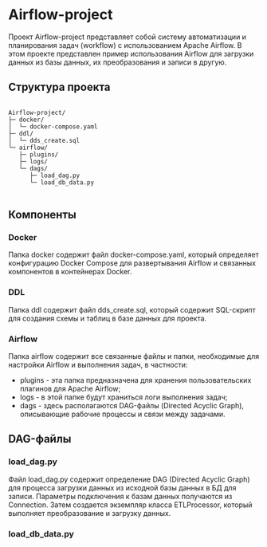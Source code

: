 # Airflow-project

Проект Airflow-project представляет собой систему автоматизации и планирования задач (workflow) с использованием Apache Airflow. В этом проекте представлен пример использования Airflow для загрузки данных из базы данных, их преобразования и записи в другую.

## Структура проекта
<pre>
<code>
Airflow-project/
├─ docker/
│  └─ docker-compose.yaml
├─ ddl/
│  └─ dds_create.sql
└─ airflow/
   ├─ plugins/
   ├─ logs/
   └─ dags/
      ├─ load_dag.py
      └─ load_db_data.py
</code>
</pre>

## Компоненты
### Docker
Папка docker содержит файл docker-compose.yaml, который определяет конфигурацию Docker Compose для развертывания Airflow и связанных компонентов в контейнерах Docker.
### DDL
Папка ddl содержит файл dds_create.sql, который содержит SQL-скрипт для создания схемы и таблиц в базе данных для проекта.
### Airflow
Папка airflow содержит все связанные файлы и папки, необходимые для настройки Airflow и выполнения задач, в частности:
- plugins - эта папка предназначена для хранения пользовательских плагинов для Apache Airflow;
- logs - в этой папке будут храниться логи выполнения задач;
- dags - здесь располагаются DAG-файлы (Directed Acyclic Graph), описывающие рабочие процессы и связи между задачами.

## DAG-файлы
### load_dag.py
Файл load_dag.py содержит определение DAG (Directed Acyclic Graph) для процесса загрузки данных из исходной базы данных в БД для записи. Параметры подключения к базам данных получаются из Connection. Затем создается экземпляр класса ETLProcessor, который выполняет преобразование и загрузку данных. 
### load_db_data.py
